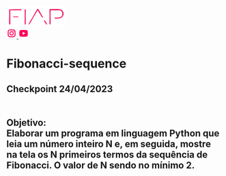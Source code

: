 <a href="https://www.fiap.com.br/">
<img src="fiap.png" width="140" height="50">
</a> <br>


<a href="https://www.instagram.com/fiapoficial/">
<img src="ig.png">
</a>

<a href="https://www.youtube.com/@FiapBrasil">
<img src="yt.png">
</a>

# Fibonacci-sequence

<h2> Checkpoint 24/04/2023 <h2>
  
<br>
Objetivo: </a> <br>
  Elaborar um programa em linguagem Python que leia um número inteiro N e, em seguida, mostre na tela os N primeiros termos da sequência de Fibonacci. O valor de N sendo no mínimo 2.

